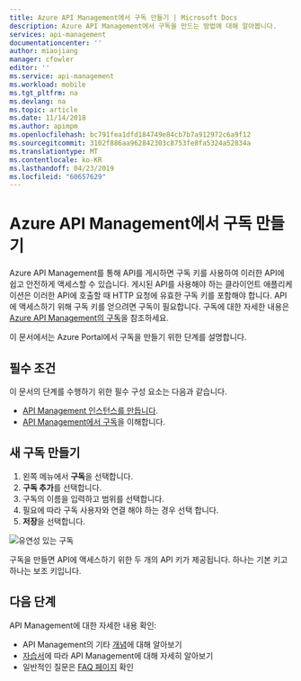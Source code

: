 ```yaml
---
title: Azure API Management에서 구독 만들기 | Microsoft Docs
description: Azure API Management에서 구독을 만드는 방법에 대해 알아봅니다.
services: api-management
documentationcenter: ''
author: miaojiang
manager: cfowler
editor: ''
ms.service: api-management
ms.workload: mobile
ms.tgt_pltfrm: na
ms.devlang: na
ms.topic: article
ms.date: 11/14/2018
ms.author: apimpm
ms.openlocfilehash: bc791fea1dfd184749e84cb7b7a912972c6a9f12
ms.sourcegitcommit: 3102f886aa962842303c8753fe8fa5324a52834a
ms.translationtype: MT
ms.contentlocale: ko-KR
ms.lasthandoff: 04/23/2019
ms.locfileid: "60657629"
---
```

# <a name="create-subscriptions-in-azure-api-management"></a>Azure API Management에서 구독 만들기

Azure API Management를 통해 API를 게시하면 구독 키를 사용하여 이러한 API에 쉽고 안전하게 액세스할 수 있습니다. 게시된 API를 사용해야 하는 클라이언트 애플리케이션은 이러한 API에 호출할 때 HTTP 요청에 유효한 구독 키를 포함해야 합니다. API에 액세스하기 위해 구독 키를 얻으려면 구독이 필요합니다. 구독에 대한 자세한 내용은 [Azure API Management의 구독](api-management-subscriptions.md)을 참조하세요.

이 문서에서는 Azure Portal에서 구독을 만들기 위한 단계를 설명합니다.

## <a name="prerequisites"></a>필수 조건

이 문서의 단계를 수행하기 위한 필수 구성 요소는 다음과 같습니다.

+ [API Management 인스턴스를 만듭니다](get-started-create-service-instance.md).
+ [API Management에서 구독](api-management-subscriptions.md)을 이해합니다.

## <a name="create-a-new-subscription"></a>새 구독 만들기

1. 왼쪽 메뉴에서 **구독**을 선택합니다.
2. **구독 추가**를 선택합니다.
3. 구독의 이름을 입력하고 범위를 선택합니다.
4. 필요에 따라 구독 사용자와 연결 해야 하는 경우 선택 합니다.
5. **저장**을 선택합니다.

![유연성 있는 구독](./media/api-management-subscriptions/flexible-subscription.png)

구독을 만들면 API에 액세스하기 위한 두 개의 API 키가 제공됩니다. 하나는 기본 키고 하나는 보조 키입니다. 

## <a name="next-steps"></a>다음 단계
API Management에 대한 자세한 내용 확인:

+ API Management의 기타 [개념](api-management-terminology.md)에 대해 알아보기
+ [자습서](import-and-publish.md)에 따라 API Management에 대해 자세히 알아보기
+ 일반적인 질문은 [FAQ 페이지](api-management-faq.md) 확인